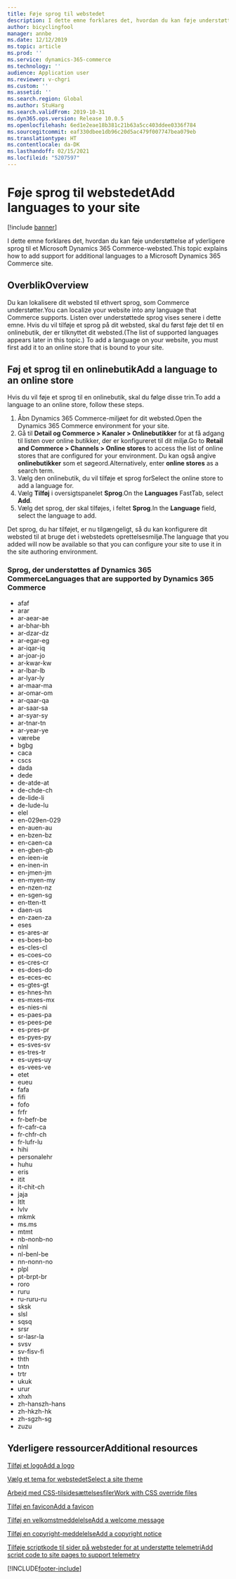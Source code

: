 ```yaml
---
title: Føje sprog til webstedet
description: I dette emne forklares det, hvordan du kan føje understøttelse af yderligere sprog til et Microsoft Dynamics 365 Commerce-websted.
author: bicyclingfool
manager: annbe
ms.date: 12/12/2019
ms.topic: article
ms.prod: ''
ms.service: dynamics-365-commerce
ms.technology: ''
audience: Application user
ms.reviewer: v-chgri
ms.custom: ''
ms.assetid: ''
ms.search.region: Global
ms.author: StuHarg
ms.search.validFrom: 2019-10-31
ms.dyn365.ops.version: Release 10.0.5
ms.openlocfilehash: 6ed1e2eae18b381c21b63a5cc403ddee0336f784
ms.sourcegitcommit: eaf330dbee1db96c20d5ac479f007747bea079eb
ms.translationtype: HT
ms.contentlocale: da-DK
ms.lasthandoff: 02/15/2021
ms.locfileid: "5207597"
---
```

# <a name="add-languages-to-your-site"></a><span data-ttu-id="4fb49-103">Føje sprog til webstedet</span><span class="sxs-lookup"><span data-stu-id="4fb49-103">Add languages to your site</span></span>


[!include [banner](includes/banner.md)]

<span data-ttu-id="4fb49-104">I dette emne forklares det, hvordan du kan føje understøttelse af yderligere sprog til et Microsoft Dynamics 365 Commerce-websted.</span><span class="sxs-lookup"><span data-stu-id="4fb49-104">This topic explains how to add support for additional languages to a Microsoft Dynamics 365 Commerce site.</span></span>

## <a name="overview"></a><span data-ttu-id="4fb49-105">Overblik</span><span class="sxs-lookup"><span data-stu-id="4fb49-105">Overview</span></span>

<span data-ttu-id="4fb49-106">Du kan lokalisere dit websted til ethvert sprog, som Commerce understøtter.</span><span class="sxs-lookup"><span data-stu-id="4fb49-106">You can localize your website into any language that Commerce supports.</span></span> <span data-ttu-id="4fb49-107">Listen over understøttede sprog vises senere i dette emne. Hvis du vil tilføje et sprog på dit websted, skal du først føje det til en onlinebutik, der er tilknyttet dit websted.</span><span class="sxs-lookup"><span data-stu-id="4fb49-107">(The list of supported languages appears later in this topic.) To add a language on your website, you must first add it to an online store that is bound to your site.</span></span>

## <a name="add-a-language-to-an-online-store"></a><span data-ttu-id="4fb49-108">Føj et sprog til en onlinebutik</span><span class="sxs-lookup"><span data-stu-id="4fb49-108">Add a language to an online store</span></span>

<span data-ttu-id="4fb49-109">Hvis du vil føje et sprog til en onlinebutik, skal du følge disse trin.</span><span class="sxs-lookup"><span data-stu-id="4fb49-109">To add a language to an online store, follow these steps.</span></span>

1. <span data-ttu-id="4fb49-110">Åbn Dynamics 365 Commerce-miljøet for dit websted.</span><span class="sxs-lookup"><span data-stu-id="4fb49-110">Open the Dynamics 365 Commerce environment for your site.</span></span>
1. <span data-ttu-id="4fb49-111">Gå til **Detail og Commerce \> Kanaler \> Onlinebutikker** for at få adgang til listen over online butikker, der er konfigureret til dit miljø.</span><span class="sxs-lookup"><span data-stu-id="4fb49-111">Go to **Retail and Commerce \> Channels \> Online stores** to access the list of online stores that are configured for your environment.</span></span> <span data-ttu-id="4fb49-112">Du kan også angive **onlinebutikker** som et søgeord.</span><span class="sxs-lookup"><span data-stu-id="4fb49-112">Alternatively, enter **online stores** as a search term.</span></span>
1. <span data-ttu-id="4fb49-113">Vælg den onlinebutik, du vil tilføje et sprog for</span><span class="sxs-lookup"><span data-stu-id="4fb49-113">Select the online store to add a language for.</span></span>
1. <span data-ttu-id="4fb49-114">Vælg **Tilføj** i oversigtspanelet **Sprog**.</span><span class="sxs-lookup"><span data-stu-id="4fb49-114">On the **Languages** FastTab, select **Add**.</span></span>
1. <span data-ttu-id="4fb49-115">Vælg det sprog, der skal tilføjes, i feltet **Sprog**.</span><span class="sxs-lookup"><span data-stu-id="4fb49-115">In the **Language** field, select the language to add.</span></span>

<span data-ttu-id="4fb49-116">Det sprog, du har tilføjet, er nu tilgængeligt, så du kan konfigurere dit websted til at bruge det i webstedets oprettelsesmiljø.</span><span class="sxs-lookup"><span data-stu-id="4fb49-116">The language that you added will now be available so that you can configure your site to use it in the site authoring environment.</span></span>

### <a name="languages-that-are-supported-by-dynamics-365-commerce"></a><span data-ttu-id="4fb49-117">Sprog, der understøttes af Dynamics 365 Commerce</span><span class="sxs-lookup"><span data-stu-id="4fb49-117">Languages that are supported by Dynamics 365 Commerce</span></span>

- <span data-ttu-id="4fb49-118">af</span><span class="sxs-lookup"><span data-stu-id="4fb49-118">af</span></span>
- <span data-ttu-id="4fb49-119">ar</span><span class="sxs-lookup"><span data-stu-id="4fb49-119">ar</span></span>
- <span data-ttu-id="4fb49-120">ar-ae</span><span class="sxs-lookup"><span data-stu-id="4fb49-120">ar-ae</span></span>
- <span data-ttu-id="4fb49-121">ar-bh</span><span class="sxs-lookup"><span data-stu-id="4fb49-121">ar-bh</span></span>
- <span data-ttu-id="4fb49-122">ar-dz</span><span class="sxs-lookup"><span data-stu-id="4fb49-122">ar-dz</span></span>
- <span data-ttu-id="4fb49-123">ar-eg</span><span class="sxs-lookup"><span data-stu-id="4fb49-123">ar-eg</span></span>
- <span data-ttu-id="4fb49-124">ar-iq</span><span class="sxs-lookup"><span data-stu-id="4fb49-124">ar-iq</span></span>
- <span data-ttu-id="4fb49-125">ar-jo</span><span class="sxs-lookup"><span data-stu-id="4fb49-125">ar-jo</span></span>
- <span data-ttu-id="4fb49-126">ar-kw</span><span class="sxs-lookup"><span data-stu-id="4fb49-126">ar-kw</span></span>
- <span data-ttu-id="4fb49-127">ar-lb</span><span class="sxs-lookup"><span data-stu-id="4fb49-127">ar-lb</span></span>
- <span data-ttu-id="4fb49-128">ar-ly</span><span class="sxs-lookup"><span data-stu-id="4fb49-128">ar-ly</span></span>
- <span data-ttu-id="4fb49-129">ar-ma</span><span class="sxs-lookup"><span data-stu-id="4fb49-129">ar-ma</span></span>
- <span data-ttu-id="4fb49-130">ar-om</span><span class="sxs-lookup"><span data-stu-id="4fb49-130">ar-om</span></span>
- <span data-ttu-id="4fb49-131">ar-qa</span><span class="sxs-lookup"><span data-stu-id="4fb49-131">ar-qa</span></span>
- <span data-ttu-id="4fb49-132">ar-sa</span><span class="sxs-lookup"><span data-stu-id="4fb49-132">ar-sa</span></span>
- <span data-ttu-id="4fb49-133">ar-sy</span><span class="sxs-lookup"><span data-stu-id="4fb49-133">ar-sy</span></span>
- <span data-ttu-id="4fb49-134">ar-tn</span><span class="sxs-lookup"><span data-stu-id="4fb49-134">ar-tn</span></span>
- <span data-ttu-id="4fb49-135">ar-ye</span><span class="sxs-lookup"><span data-stu-id="4fb49-135">ar-ye</span></span>
- <span data-ttu-id="4fb49-136">være</span><span class="sxs-lookup"><span data-stu-id="4fb49-136">be</span></span>
- <span data-ttu-id="4fb49-137">bg</span><span class="sxs-lookup"><span data-stu-id="4fb49-137">bg</span></span>
- <span data-ttu-id="4fb49-138">ca</span><span class="sxs-lookup"><span data-stu-id="4fb49-138">ca</span></span>
- <span data-ttu-id="4fb49-139">cs</span><span class="sxs-lookup"><span data-stu-id="4fb49-139">cs</span></span>
- <span data-ttu-id="4fb49-140">da</span><span class="sxs-lookup"><span data-stu-id="4fb49-140">da</span></span>
- <span data-ttu-id="4fb49-141">de</span><span class="sxs-lookup"><span data-stu-id="4fb49-141">de</span></span>
- <span data-ttu-id="4fb49-142">de-at</span><span class="sxs-lookup"><span data-stu-id="4fb49-142">de-at</span></span>
- <span data-ttu-id="4fb49-143">de-ch</span><span class="sxs-lookup"><span data-stu-id="4fb49-143">de-ch</span></span>
- <span data-ttu-id="4fb49-144">de-li</span><span class="sxs-lookup"><span data-stu-id="4fb49-144">de-li</span></span>
- <span data-ttu-id="4fb49-145">de-lu</span><span class="sxs-lookup"><span data-stu-id="4fb49-145">de-lu</span></span>
- <span data-ttu-id="4fb49-146">el</span><span class="sxs-lookup"><span data-stu-id="4fb49-146">el</span></span>
- <span data-ttu-id="4fb49-147">en-029</span><span class="sxs-lookup"><span data-stu-id="4fb49-147">en-029</span></span>
- <span data-ttu-id="4fb49-148">en-au</span><span class="sxs-lookup"><span data-stu-id="4fb49-148">en-au</span></span>
- <span data-ttu-id="4fb49-149">en-bz</span><span class="sxs-lookup"><span data-stu-id="4fb49-149">en-bz</span></span>
- <span data-ttu-id="4fb49-150">en-ca</span><span class="sxs-lookup"><span data-stu-id="4fb49-150">en-ca</span></span>
- <span data-ttu-id="4fb49-151">en-gb</span><span class="sxs-lookup"><span data-stu-id="4fb49-151">en-gb</span></span>
- <span data-ttu-id="4fb49-152">en-ie</span><span class="sxs-lookup"><span data-stu-id="4fb49-152">en-ie</span></span>
- <span data-ttu-id="4fb49-153">en-in</span><span class="sxs-lookup"><span data-stu-id="4fb49-153">en-in</span></span>
- <span data-ttu-id="4fb49-154">en-jm</span><span class="sxs-lookup"><span data-stu-id="4fb49-154">en-jm</span></span>
- <span data-ttu-id="4fb49-155">en-my</span><span class="sxs-lookup"><span data-stu-id="4fb49-155">en-my</span></span>
- <span data-ttu-id="4fb49-156">en-nz</span><span class="sxs-lookup"><span data-stu-id="4fb49-156">en-nz</span></span>
- <span data-ttu-id="4fb49-157">en-sg</span><span class="sxs-lookup"><span data-stu-id="4fb49-157">en-sg</span></span>
- <span data-ttu-id="4fb49-158">en-tt</span><span class="sxs-lookup"><span data-stu-id="4fb49-158">en-tt</span></span>
- <span data-ttu-id="4fb49-159">da</span><span class="sxs-lookup"><span data-stu-id="4fb49-159">en-us</span></span>
- <span data-ttu-id="4fb49-160">en-za</span><span class="sxs-lookup"><span data-stu-id="4fb49-160">en-za</span></span>
- <span data-ttu-id="4fb49-161">es</span><span class="sxs-lookup"><span data-stu-id="4fb49-161">es</span></span>
- <span data-ttu-id="4fb49-162">es-ar</span><span class="sxs-lookup"><span data-stu-id="4fb49-162">es-ar</span></span>
- <span data-ttu-id="4fb49-163">es-bo</span><span class="sxs-lookup"><span data-stu-id="4fb49-163">es-bo</span></span>
- <span data-ttu-id="4fb49-164">es-cl</span><span class="sxs-lookup"><span data-stu-id="4fb49-164">es-cl</span></span>
- <span data-ttu-id="4fb49-165">es-co</span><span class="sxs-lookup"><span data-stu-id="4fb49-165">es-co</span></span>
- <span data-ttu-id="4fb49-166">es-cr</span><span class="sxs-lookup"><span data-stu-id="4fb49-166">es-cr</span></span>
- <span data-ttu-id="4fb49-167">es-do</span><span class="sxs-lookup"><span data-stu-id="4fb49-167">es-do</span></span>
- <span data-ttu-id="4fb49-168">es-ec</span><span class="sxs-lookup"><span data-stu-id="4fb49-168">es-ec</span></span>
- <span data-ttu-id="4fb49-169">es-gt</span><span class="sxs-lookup"><span data-stu-id="4fb49-169">es-gt</span></span>
- <span data-ttu-id="4fb49-170">es-hn</span><span class="sxs-lookup"><span data-stu-id="4fb49-170">es-hn</span></span>
- <span data-ttu-id="4fb49-171">es-mx</span><span class="sxs-lookup"><span data-stu-id="4fb49-171">es-mx</span></span>
- <span data-ttu-id="4fb49-172">es-ni</span><span class="sxs-lookup"><span data-stu-id="4fb49-172">es-ni</span></span>
- <span data-ttu-id="4fb49-173">es-pa</span><span class="sxs-lookup"><span data-stu-id="4fb49-173">es-pa</span></span>
- <span data-ttu-id="4fb49-174">es-pe</span><span class="sxs-lookup"><span data-stu-id="4fb49-174">es-pe</span></span>
- <span data-ttu-id="4fb49-175">es-pr</span><span class="sxs-lookup"><span data-stu-id="4fb49-175">es-pr</span></span>
- <span data-ttu-id="4fb49-176">es-py</span><span class="sxs-lookup"><span data-stu-id="4fb49-176">es-py</span></span>
- <span data-ttu-id="4fb49-177">es-sv</span><span class="sxs-lookup"><span data-stu-id="4fb49-177">es-sv</span></span>
- <span data-ttu-id="4fb49-178">es-tr</span><span class="sxs-lookup"><span data-stu-id="4fb49-178">es-tr</span></span>
- <span data-ttu-id="4fb49-179">es-uy</span><span class="sxs-lookup"><span data-stu-id="4fb49-179">es-uy</span></span>
- <span data-ttu-id="4fb49-180">es-ve</span><span class="sxs-lookup"><span data-stu-id="4fb49-180">es-ve</span></span>
- <span data-ttu-id="4fb49-181">et</span><span class="sxs-lookup"><span data-stu-id="4fb49-181">et</span></span>
- <span data-ttu-id="4fb49-182">eu</span><span class="sxs-lookup"><span data-stu-id="4fb49-182">eu</span></span>
- <span data-ttu-id="4fb49-183">fa</span><span class="sxs-lookup"><span data-stu-id="4fb49-183">fa</span></span>
- <span data-ttu-id="4fb49-184">fi</span><span class="sxs-lookup"><span data-stu-id="4fb49-184">fi</span></span>
- <span data-ttu-id="4fb49-185">fo</span><span class="sxs-lookup"><span data-stu-id="4fb49-185">fo</span></span>
- <span data-ttu-id="4fb49-186">fr</span><span class="sxs-lookup"><span data-stu-id="4fb49-186">fr</span></span>
- <span data-ttu-id="4fb49-187">fr-be</span><span class="sxs-lookup"><span data-stu-id="4fb49-187">fr-be</span></span>
- <span data-ttu-id="4fb49-188">fr-ca</span><span class="sxs-lookup"><span data-stu-id="4fb49-188">fr-ca</span></span>
- <span data-ttu-id="4fb49-189">fr-ch</span><span class="sxs-lookup"><span data-stu-id="4fb49-189">fr-ch</span></span>
- <span data-ttu-id="4fb49-190">fr-lu</span><span class="sxs-lookup"><span data-stu-id="4fb49-190">fr-lu</span></span>
- <span data-ttu-id="4fb49-191">hi</span><span class="sxs-lookup"><span data-stu-id="4fb49-191">hi</span></span>
- <span data-ttu-id="4fb49-192">personale</span><span class="sxs-lookup"><span data-stu-id="4fb49-192">hr</span></span>
- <span data-ttu-id="4fb49-193">hu</span><span class="sxs-lookup"><span data-stu-id="4fb49-193">hu</span></span>
- <span data-ttu-id="4fb49-194">er</span><span class="sxs-lookup"><span data-stu-id="4fb49-194">is</span></span>
- <span data-ttu-id="4fb49-195">it</span><span class="sxs-lookup"><span data-stu-id="4fb49-195">it</span></span>
- <span data-ttu-id="4fb49-196">it-ch</span><span class="sxs-lookup"><span data-stu-id="4fb49-196">it-ch</span></span>
- <span data-ttu-id="4fb49-197">ja</span><span class="sxs-lookup"><span data-stu-id="4fb49-197">ja</span></span>
- <span data-ttu-id="4fb49-198">lt</span><span class="sxs-lookup"><span data-stu-id="4fb49-198">lt</span></span>
- <span data-ttu-id="4fb49-199">lv</span><span class="sxs-lookup"><span data-stu-id="4fb49-199">lv</span></span>
- <span data-ttu-id="4fb49-200">mk</span><span class="sxs-lookup"><span data-stu-id="4fb49-200">mk</span></span>
- <span data-ttu-id="4fb49-201">ms.</span><span class="sxs-lookup"><span data-stu-id="4fb49-201">ms</span></span>
- <span data-ttu-id="4fb49-202">mt</span><span class="sxs-lookup"><span data-stu-id="4fb49-202">mt</span></span>
- <span data-ttu-id="4fb49-203">nb-no</span><span class="sxs-lookup"><span data-stu-id="4fb49-203">nb-no</span></span>
- <span data-ttu-id="4fb49-204">nl</span><span class="sxs-lookup"><span data-stu-id="4fb49-204">nl</span></span>
- <span data-ttu-id="4fb49-205">nl-be</span><span class="sxs-lookup"><span data-stu-id="4fb49-205">nl-be</span></span>
- <span data-ttu-id="4fb49-206">nn-no</span><span class="sxs-lookup"><span data-stu-id="4fb49-206">nn-no</span></span>
- <span data-ttu-id="4fb49-207">pl</span><span class="sxs-lookup"><span data-stu-id="4fb49-207">pl</span></span>
- <span data-ttu-id="4fb49-208">pt-br</span><span class="sxs-lookup"><span data-stu-id="4fb49-208">pt-br</span></span>
- <span data-ttu-id="4fb49-209">ro</span><span class="sxs-lookup"><span data-stu-id="4fb49-209">ro</span></span>
- <span data-ttu-id="4fb49-210">ru</span><span class="sxs-lookup"><span data-stu-id="4fb49-210">ru</span></span>
- <span data-ttu-id="4fb49-211">ru-ru</span><span class="sxs-lookup"><span data-stu-id="4fb49-211">ru-ru</span></span>
- <span data-ttu-id="4fb49-212">sk</span><span class="sxs-lookup"><span data-stu-id="4fb49-212">sk</span></span>
- <span data-ttu-id="4fb49-213">sl</span><span class="sxs-lookup"><span data-stu-id="4fb49-213">sl</span></span>
- <span data-ttu-id="4fb49-214">sq</span><span class="sxs-lookup"><span data-stu-id="4fb49-214">sq</span></span>
- <span data-ttu-id="4fb49-215">sr</span><span class="sxs-lookup"><span data-stu-id="4fb49-215">sr</span></span>
- <span data-ttu-id="4fb49-216">sr-la</span><span class="sxs-lookup"><span data-stu-id="4fb49-216">sr-la</span></span>
- <span data-ttu-id="4fb49-217">sv</span><span class="sxs-lookup"><span data-stu-id="4fb49-217">sv</span></span>
- <span data-ttu-id="4fb49-218">sv-fi</span><span class="sxs-lookup"><span data-stu-id="4fb49-218">sv-fi</span></span>
- <span data-ttu-id="4fb49-219">th</span><span class="sxs-lookup"><span data-stu-id="4fb49-219">th</span></span>
- <span data-ttu-id="4fb49-220">tn</span><span class="sxs-lookup"><span data-stu-id="4fb49-220">tn</span></span>
- <span data-ttu-id="4fb49-221">tr</span><span class="sxs-lookup"><span data-stu-id="4fb49-221">tr</span></span>
- <span data-ttu-id="4fb49-222">uk</span><span class="sxs-lookup"><span data-stu-id="4fb49-222">uk</span></span>
- <span data-ttu-id="4fb49-223">ur</span><span class="sxs-lookup"><span data-stu-id="4fb49-223">ur</span></span>
- <span data-ttu-id="4fb49-224">xh</span><span class="sxs-lookup"><span data-stu-id="4fb49-224">xh</span></span>
- <span data-ttu-id="4fb49-225">zh-hans</span><span class="sxs-lookup"><span data-stu-id="4fb49-225">zh-hans</span></span>
- <span data-ttu-id="4fb49-226">zh-hk</span><span class="sxs-lookup"><span data-stu-id="4fb49-226">zh-hk</span></span>
- <span data-ttu-id="4fb49-227">zh-sg</span><span class="sxs-lookup"><span data-stu-id="4fb49-227">zh-sg</span></span>
- <span data-ttu-id="4fb49-228">zu</span><span class="sxs-lookup"><span data-stu-id="4fb49-228">zu</span></span>

## <a name="additional-resources"></a><span data-ttu-id="4fb49-229">Yderligere ressourcer</span><span class="sxs-lookup"><span data-stu-id="4fb49-229">Additional resources</span></span>

[<span data-ttu-id="4fb49-230">Tilføj et logo</span><span class="sxs-lookup"><span data-stu-id="4fb49-230">Add a logo</span></span>](add-logo.md)

[<span data-ttu-id="4fb49-231">Vælg et tema for webstedet</span><span class="sxs-lookup"><span data-stu-id="4fb49-231">Select a site theme</span></span>](select-site-theme.md)

[<span data-ttu-id="4fb49-232">Arbejd med CSS-tilsidesættelsesfiler</span><span class="sxs-lookup"><span data-stu-id="4fb49-232">Work with CSS override files</span></span>](css-override-files.md)

[<span data-ttu-id="4fb49-233">Tilføj en favicon</span><span class="sxs-lookup"><span data-stu-id="4fb49-233">Add a favicon</span></span>](add-favicon.md)

[<span data-ttu-id="4fb49-234">Tilføj en velkomstmeddelelse</span><span class="sxs-lookup"><span data-stu-id="4fb49-234">Add a welcome message</span></span>](add-welcome-message.md)

[<span data-ttu-id="4fb49-235">Tilføj en copyright-meddelelse</span><span class="sxs-lookup"><span data-stu-id="4fb49-235">Add a copyright notice</span></span>](add-copyright-notice.md)

[<span data-ttu-id="4fb49-236">Tilføje scriptkode til sider på websteder for at understøtte telemetri</span><span class="sxs-lookup"><span data-stu-id="4fb49-236">Add script code to site pages to support telemetry</span></span>](add-telemetry.md)


[!INCLUDE[footer-include](../includes/footer-banner.md)]